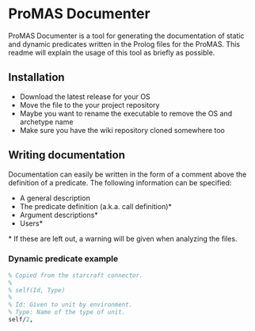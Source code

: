 # ProMAS Documenter

ProMAS Documenter is a tool for generating the documentation of static and
dynamic predicates written in the Prolog files for the ProMAS. This readme will
explain the usage of this tool as briefly as possible.

## Installation

- Download the latest release for your OS
- Move the file to the your project repository
- Maybe you want to rename the executable to remove the OS and archetype name
- Make sure you have the wiki repository cloned somewhere too

## Writing documentation

Documentation can easily be written in the form of a comment above the definition
of a predicate. The following information can be specified:

- A general description
- The predicate definition (a.k.a. call definition)*
- Argument descriptions*
- Users*

\* If these are left out, a warning will be given when analyzing the files.

### Dynamic predicate example

```prolog
% Copied from the starcraft connector.
%
% self(Id, Type)
%
% Id: Given to unit by environment.
% Type: Name of the type of unit.
self/2,
```

